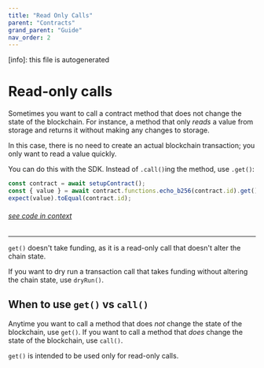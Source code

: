 ```yaml
---
title: "Read Only Calls"
parent: "Contracts"
grand_parent: "Guide"
nav_order: 2
---
```


[info]: this file is autogenerated

# Read-only calls

Sometimes you want to call a contract method that does not change the state of the blockchain. For instance, a method that only _reads_ a value from storage and returns it without making any changes to storage.

In this case, there is no need to create an actual blockchain transaction; you only want to read a value quickly.

You can do this with the SDK. Instead of `.call()`ing the method, use `.get()`:

```typescript
const contract = await setupContract();
const { value } = await contract.functions.echo_b256(contract.id).get();
expect(value).toEqual(contract.id);
```

###### [see code in context](https://github.com/FuelLabs/fuels-ts/blob/master/packages/fuel-gauge/src/contract.test.ts#L699-L703)

---

`get()` doesn't take funding, as it is a read-only call that doesn't alter the chain state.

If you want to dry run a transaction call that takes funding without altering the chain state, use `dryRun()`.

## When to use `get()` vs `call()`

Anytime you want to call a method that does _not_ change the state of the blockchain, use `get()`. If you want to call a method that _does_ change the state of the blockchain, use `call()`.

`get()` is intended to be used only for read-only calls.

